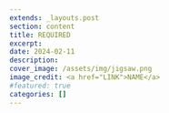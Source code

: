 ```yaml
---
extends: _layouts.post
section: content
title: REQUIRED
excerpt:
date: 2024-02-11
description:
cover_image: /assets/img/jigsaw.png
image_credit: <a href="LINK">NAME</a>
#featured: true
categories: []
---
```


